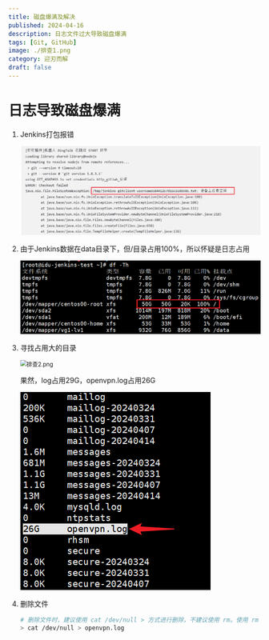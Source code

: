 ```yaml
---
title: 磁盘爆满及解决
published: 2024-04-16
description: 日志文件过大导致磁盘爆满
tags: [Git, GitHub]
image: ./排查1.png
category: 迎刃而解
draft: false
---
```


# 日志导致磁盘爆满

1. Jenkins打包报错

   ![报错](报错.png)	

2. 由于Jenkins数据在data目录下，但/目录占用100%，所以怀疑是日志占用

   ![排查1](排查1.png)	

3. 寻找占用大的目录

   <img src="https://zwx-blog-oss.oss-cn-hangzhou.aliyuncs.com/blog/image-20240415185353337.png" alt="排查2.png" style="zoom:80%;" >
   
   果然，log占用29G，openvpn.log占用26G

   ![排查3](排查3.png)

5. 删除文件

   ```sh
   # 删除文件时，建议使用 cat /dev/null > 方式进行删除，不建议使用 rm。使用 rm 方式删除的文件，可能不能被对应服务进程释放掉，该文件所占用的空间也就不会被释放。
   > cat /dev/null > openvpn.log
   ```

